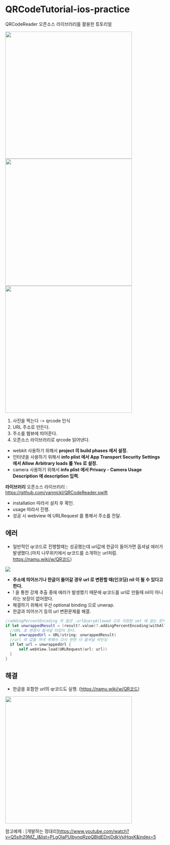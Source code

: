 # QRCodeTutorial-ios-practice
QRCodeReader 오픈소스 라이브러리를 활용한 튜토리얼

<img src = "https://user-images.githubusercontent.com/69136340/104285623-3ce18500-54f7-11eb-8310-1951f6d89ba1.png" width = "400">
<img src = "https://user-images.githubusercontent.com/69136340/104285675-4ff45500-54f7-11eb-853f-b3a2897dc3d9.png" width = "400">
<img src = "https://user-images.githubusercontent.com/69136340/104285724-5da9da80-54f7-11eb-9cb1-3769dabf3049.png" width = "400">

1. 사진을 찍는다 -> qrcode 인식
2. URL 주소로 만든다.
3. 주소를 웹뷰에 띄어준다.
4. 오픈소스 라이브러리로 qrcode 읽어낸다.

- webkit 사용하기 위해서 **project 의 build phases 에서 설정.**
- 인터넷을 사용하기 위해서 **info plist 에서 App Transport Security Settings 에서 Allow Arbitrary loads 를 Yes 로 설정.**
- camera 사용하기 위해서 **info plist 에서 Privacy - Camera Usage Description 에 description 입력.**

**라이브러리**
오픈소스 라이브러리 : 
https://github.com/yannickl/QRCodeReader.swift

- installation 따라서 설치 후 확인.
- usage 따라서 진행.
- 성공 시 webview 에 URLRequest 를 통해서 주소를 전달.

## 에러
- 일반적인 qr코드로 진행할때는 성공했는데 url값에 한글이 들어가면 옵셔널 에러가 발생했다.(마치 나무위키에서 qr코드를 소개하는 url처럼. https://namu.wiki/w/QR코드)
<img src = "https://user-images.githubusercontent.com/69136340/104285275-b75dd500-54f6-11eb-86de-0c8096388532.png">

- **주소에 띄어쓰기나 한글이 들어갈 경우 url 로 변환할 때(인코딩) nil 이 될 수 있다고 한다.**
- ! 을 통한 강제 추출 중에 에러가 발생했기 때문에 qr코드를 url로 만들때 nil이 아니라는 보장이 없어졌다.
- 해결하기 위해서 우선 optional binding 으로 unwrap.
- 한글과 띄어쓰기 등의 url 변환문제를 해결.
```swift
//addingPercentEncoding 의 옵션 .urlQueryAllowed 으로 지정된 set 에 없는 문자(띄어쓰기, 한글)를 바꾸어 새로운 문자열을 반환해주는 함수다.
if let unwrappedResult = (result?.value)?.addingPercentEncoding(withAllowedCharacters: .urlQueryAllowed) {
  //URL 로 변경시 옵셔널 타입이 된다.
  let unwrappedUrl = URL(string: unwrappedResult)
  //url 의 값을 꺼낵 위해서 다시 한번 더 옵셔널 바인딩
  if let url = unwrappedUrl {
      self.webView.load(URLRequest(url: url))
  }
}
```
## 해결
- 한글을 포함한 url의 qr코드도 실행. (https://namu.wiki/w/QR코드)
<img src ="https://user-images.githubusercontent.com/69136340/104292239-ecbaf080-54ff-11eb-8dad-da63547b177b.png" width="400">


참고예제 : [개발하는 정대리]https://www.youtube.com/watch?v=Q5slh29MZ_I&list=PLgOlaPUIbynqRzpQBIdEDnjDdkVsjHqxK&index=5 

